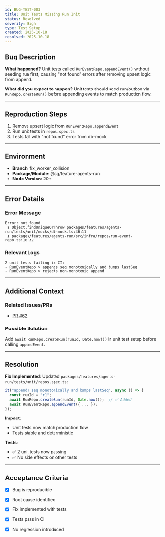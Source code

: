```yaml
---
id: BUG-TEST-003
title: Unit Tests Missing Run Init
status: Resolved
severity: High
type: Test Setup
created: 2025-10-18
resolved: 2025-10-18
---
```


## Bug Description

**What happened?**
Unit tests called `RunEventRepo.appendEvent()` without seeding run first, causing "not found" errors after removing upsert logic from append.

**What did you expect to happen?**
Unit tests should seed run/outbox via `RunRepo.createRun()` before appending events to match production flow.

---

## Reproduction Steps

1. Remove upsert logic from `RunEventRepo.appendEvent`
2. Run unit tests in `repos.spec.ts`
3. Tests fail with "not found" error from db-mock

---

## Environment

- **Branch**: fix_worker_collision
- **Package/Module**: @sg/feature-agents-run
- **Node Version**: 20+

---

## Error Details

### Error Message
```
Error: not found
 ❯ Object.findUniqueOrThrow packages/features/agents-run/tests/unit/mocks/db-mock.ts:46:11
 ❯ packages/features/agents-run/src/infra/repos/run-event-repo.ts:10:32
```

### Relevant Logs
```
2 unit tests failing in CI:
- RunEventRepo > appends seq monotonically and bumps lastSeq
- RunEventRepo > rejects non-monotonic append
```

---

## Additional Context

### Related Issues/PRs
- [PR #62](https://github.com/nirukk52/supa-screengraph/pull/62)

### Possible Solution
Add `await RunRepo.createRun(runId, Date.now())` in unit test setup before calling `appendEvent`.

---

## Resolution

**Fix Implemented**: 
Updated `packages/features/agents-run/tests/unit/repos.spec.ts`:
```typescript
it("appends seq monotonically and bumps lastSeq", async () => {
  const runId = "r1";
  await RunRepo.createRun(runId, Date.now());  // ✅ Added
  await RunEventRepo.appendEvent({ ... });
});
```

**Impact**: 
- Unit tests now match production flow
- Tests stable and deterministic

**Tests**: 
- ✅ 2 unit tests now passing
- ✅ No side effects on other tests

---

## Acceptance Criteria

- [x] Bug is reproducible
- [x] Root cause identified
- [x] Fix implemented with tests
- [x] Tests pass in CI
- [x] No regression introduced


